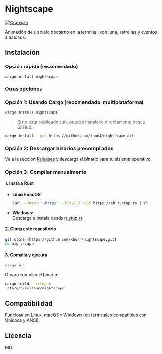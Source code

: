 # Nightscape

[![Crates.io](https://img.shields.io/crates/v/nightscape.svg)](https://crates.io/crates/nightscape)

Animación de un cielo nocturno en la terminal, con luna, estrellas y eventos aleatorios.

## Instalación

### Opción rápida (recomendado)

```sh
cargo install nightscape
```

### Otras opciones

### Opción 1: Usando Cargo (recomendado, multiplataforma)

```sh
cargo install nightscape
```
> Si no está publicado aún, puedes instalarlo directamente desde GitHub:
```sh
cargo install --git https://github.com/xhon4/nightscape.git
```

### Opción 2: Descargar binarios precompilados

Ve a la sección [Releases](https://github.com/xhon4/nightscape/releases) y descarga el binario para tu sistema operativo.

### Opción 3: Compilar manualmente

#### 1. Instala Rust

- **Linux/macOS:**  
  ```sh
  curl --proto '=https' --tlsv1.2 -sSf https://sh.rustup.rs | sh
  ```
- **Windows:**  
  Descarga e instala desde [rustup.rs](https://rustup.rs/).

#### 2. Clona este repositorio

```sh
git clone (https://github.com/xhon4/nightscape.git)
cd nightscape
```

#### 3. Compila y ejecuta

```sh
cargo run
```

O para compilar el binario:

```sh
cargo build --release
./target/release/nightscape
```

## Compatibilidad

Funciona en Linux, macOS y Windows (en terminales compatibles con Unicode y ANSI).

## Licencia

MIT
